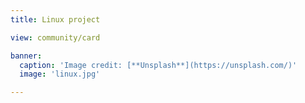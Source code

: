 ```yaml
---
title: Linux project

view: community/card

banner:
  caption: 'Image credit: [**Unsplash**](https://unsplash.com/)'
  image: 'linux.jpg'

---
```

